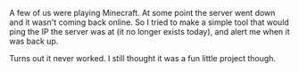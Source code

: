 A few of us were playing Minecraft. At some point the server went down and it wasn't coming back online.
So I tried to make a simple tool that would ping the IP the server was at (it no longer exists today), and alert me when it was back up.

Turns out it never worked. I still thought it was a fun little project though.

